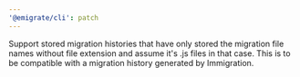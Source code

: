 ```yaml
---
'@emigrate/cli': patch
---
```


Support stored migration histories that have only stored the migration file names without file extension and assume it's .js files in that case. This is to be compatible with a migration history generated by Immigration.
